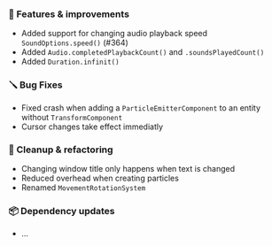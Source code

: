 ### 🚀 Features & improvements

- Added support for changing audio playback speed `SoundOptions.speed()` (#364)
- Added `Audio.completedPlaybackCount()` and `.soundsPlayedCount()`
- Added `Duration.infinit()`

### 🪛 Bug Fixes

- Fixed crash when adding a `ParticleEmitterComponent` to an entity without `TransformComponent`
- Cursor changes take effect immediatly

### 🧽 Cleanup & refactoring

- Changing window title only happens when text is changed
- Reduced overhead when creating particles
- Renamed `MovementRotationSystem`

### 📦 Dependency updates

- ...